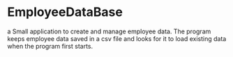 # EmployeeDataBase
a Small application to create and manage employee data.
The program keeps employee data saved in a csv file and looks for it to load existing data when the program first starts.
